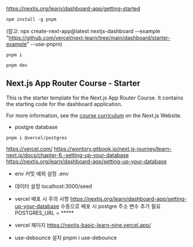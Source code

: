 https://nextjs.org/learn/dashboard-app/getting-started

```
npm install -g pnpm
```

(참고: npx create-next-app@latest nextjs-dashboard --example "https://github.com/vercel/next-learn/tree/main/dashboard/starter-example" --use-pnpm)
```
pnpm i
```
```
pnpm dev
```


## Next.js App Router Course - Starter

This is the starter template for the Next.js App Router Course. It contains the starting code for the dashboard application.

For more information, see the [course curriculum](https://nextjs.org/learn) on the Next.js Website.


* postgre database
```
pnpm i @vercel/postgres
```
https://vercel.com/
https://wontory.gitbook.io/next.js-journey/learn-next.js/docs/chapter-6.-setting-up-your-database
https://nextjs.org/learn/dashboard-app/setting-up-your-database

* env 커밋 예외 설정
.env

* 데이터 설정
localhost:3000/seed

* vercel 배포 시 주의 사항
https://nextjs.org/learn/dashboard-app/setting-up-your-database
수동으로 배포 시 postgre 주소 변수 추가 필요
POSTGRES_URL = *****

* vercel 페이지
https://nextjs-basic-learn-nine.vercel.app/

* use-debounce 설치
pnpm i use-debounce